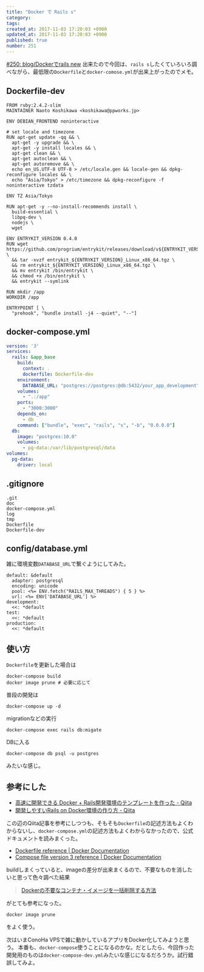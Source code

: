 ```yaml
---
title: "Docker で Rails s"
category: 
tags: 
created_at: 2017-11-03 17:20:03 +0900
updated_at: 2017-11-03 17:20:03 +0900
published: true
number: 251
---
```


[#250:  blog/Dockerでrails new](/posts/250) 出来たので今回は、`rails s`したくていろいろ調べながら、最低限の`Dockerfile`と`docker-comose.yml`が出来上がったのでメモ。

## Dockerfile-dev

```Dockerfile-dev
FROM ruby:2.4.2-slim
MAINTAINER Naoto Koshikawa <koshikawa@ppworks.jp>

ENV DEBIAN_FRONTEND noninteractive

# set locale and timezone
RUN apt-get update -qq && \
  apt-get -y upgrade && \
  apt-get -y install locales && \
  apt-get clean && \
  apt-get autoclean && \
  apt-get autoremove && \
  echo en_US.UTF-8 UTF-8 > /etc/locale.gen && locale-gen && dpkg-reconfigure locales && \
  echo "Asia/Tokyo" > /etc/timezone && dpkg-reconfigure -f noninteractive tzdata

ENV TZ Asia/Tokyo

RUN apt-get -y --no-install-recommends install \
  build-essential \
  libpq-dev \
  nodejs \
  wget

ENV ENTRYKIT_VERSION 0.4.0
RUN wget https://github.com/progrium/entrykit/releases/download/v${ENTRYKIT_VERSION}/entrykit_${ENTRYKIT_VERSION}_Linux_x86_64.tgz \
  && tar -xvzf entrykit_${ENTRYKIT_VERSION}_Linux_x86_64.tgz \
  && rm entrykit_${ENTRYKIT_VERSION}_Linux_x86_64.tgz \
  && mv entrykit /bin/entrykit \
  && chmod +x /bin/entrykit \
  && entrykit --symlink

RUN mkdir /app
WORKDIR /app

ENTRYPOINT [ \
  "prehook", "bundle install -j4 --quiet", "--"]
```

## docker-compose.yml

```docker-compose.yml
version: '3'
services:
  rails: &app_base
    build:
      context: .
      dockerfile: Dockerfile-dev
    environment:
      DATABASE_URL: "postgres://postgres:@db:5432/your_app_development"
    volumes:
      - ".:/app"
    ports:
      - "3000:3000"
    depends_on:
      - db
    command: ["bundle", "exec", "rails", "s", "-b", "0.0.0.0"]
  db:
    image: "postgres:10.0"
    volumes:
      - pg-data:/var/lib/postgresql/data
volumes:
  pg-data:
    driver: local
```

## .gitignore

```.gitignore
.git
doc
docker-compose.yml
log
tmp
Dockerfile
Dockerfile-dev
```

## config/database.yml

雑に環境変数`DATABASE_URL`で繋ぐようにしてみた。

```
default: &default
  adapter: postgresql
  encoding: unicode
  pool: <%= ENV.fetch("RAILS_MAX_THREADS") { 5 } %>
  url: <%= ENV['DATABASE_URL'] %>
development:
  <<: *default
test:
  <<: *default
production:
  <<: *default
```

## 使い方

`Dockerfile`を更新した場合は

```
docker-compose build
docker image prune # 必要に応じて
```

普段の開発は

```
docker-compose up -d
```

migrationなどの実行

```
docker-compose exec rails db:migate
```

DBに入る

```
docker-compose db psql -u postgres
```

みたいな感じ。

## 参考にした

- [高速に開発できる Docker + Rails開発環境のテンプレートを作った - Qiita](https://qiita.com/kawasin73/items/2253523be18e5afd994f)
- [開発しやすいRails on Docker環境の作り方 - Qiita](https://qiita.com/joker1007/items/9f54e763ae640f757cfb)

この辺のQiita記事を参考にしつつも、そもそも`Dockerfile`の記述方法もよくわからないし、`docker-compose.yml`の記述方法もよくわからなかったので、公式ドキュメントを読みまくった。

- [Dockerfile reference | Docker Documentation](https://docs.docker.com/engine/reference/builder/)
- [Compose file version 3 reference | Docker Documentation](https://docs.docker.com/compose/compose-file/)

buildしまくっていると、imageの差分が出来まくるので、不要なものを消したいと思って色々調べた結果

> [Dockerの不要なコンテナ・イメージを一括削除する方法](https://suin.io/537)

がとても参考になった。

```
docker image prune
```

をよく使う。

次はいまConoHa VPSで雑に動かしているアプリをDocker化してみようと思う。
本番も、`docker-compose`使うことになるのかな。だとしたら、今回作った開発用のものは`docker-compose-dev.yml`みたいな感じになるだろうか。試行錯誤してみよ。

